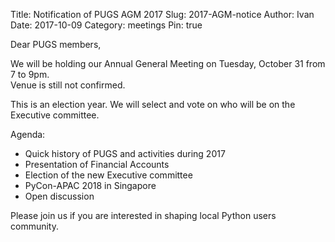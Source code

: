 Title: Notification of PUGS AGM 2017
Slug: 2017-AGM-notice
Author: Ivan
Date: 2017-10-09
Category: meetings
Pin: true


Dear PUGS members,

We will be holding our Annual General Meeting on Tuesday, October 31 from 7 to
9pm.<br/>
Venue is still not confirmed.

This is an election year. We will select and vote on who will be on
the Executive committee.

Agenda:

- Quick history of PUGS and activities during 2017
- Presentation of Financial Accounts
- Election of the new Executive committee
- PyCon-APAC 2018 in Singapore
- Open discussion

Please join us if you are interested in shaping local Python users community.

